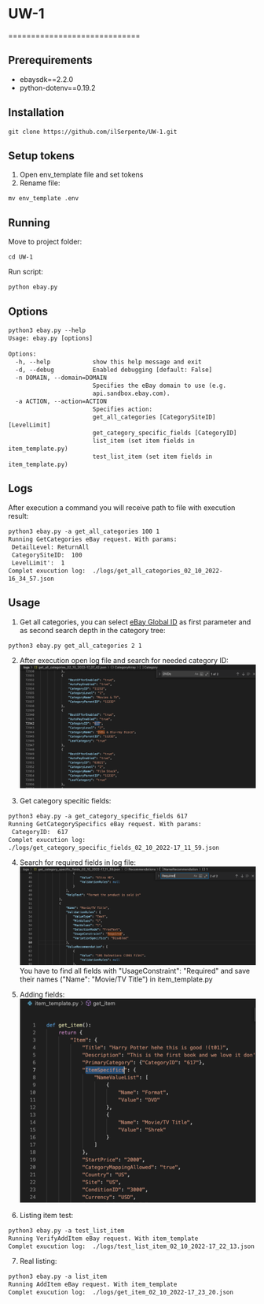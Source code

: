 # UW-1
=============================
## Prerequirements
* ebaysdk==2.2.0
* python-dotenv==0.19.2
## Installation
```
git clone https://github.com/ilSerpente/UW-1.git
```
## Setup tokens
1) Open env_template file and set tokens
2) Rename file: 
```
mv env_template .env
```
## Running
Move to project folder:
```
cd UW-1
```
Run script:
```
python ebay.py
```
## Options
```
python3 ebay.py --help
Usage: ebay.py [options]

Options:
  -h, --help            show this help message and exit
  -d, --debug           Enabled debugging [default: False]
  -n DOMAIN, --domain=DOMAIN
                        Specifies the eBay domain to use (e.g.
                        api.sandbox.ebay.com).
  -a ACTION, --action=ACTION
                        Specifies action:
                        get_all_categories [CategorySiteID][LevelLimit]
                        get_category_specific_fields [CategoryID]
                        list_item (set item fields in item_template.py)
                        test_list_item (set item fields in item_template.py)
```

## Logs
After execution a command you will receive path to file with execution result:
```
python3 ebay.py -a get_all_categories 100 1
Running GetCategories eBay request. With params:
 DetailLevel: ReturnAll
 CategorySiteID:  100
 LevelLimit':  1
Complet exucution log:  ./logs/get_all_categories_02_10_2022-16_34_57.json
```
## Usage
1) Get all categories, you can select [eBay Global ID](https://developer.ebay.com/DevZone/merchandising/docs/Concepts/SiteIDToGlobalID.html) as first parameter and as second search depth in the category tree:
```
python3 ebay.py get_all_categories 2 1
```
2) After execution open log file and search for needed category ID:
![alt text](https://github.com/ilSerpente/UW-1/blob/main/example.png?raw=true)

3) Get category specitic fields:
```
python3 ebay.py -a get_category_specific_fields 617
Running GetCategorySpecifics eBay request. With params:
 CategoryID:  617
Complet exucution log:  ./logs/get_category_specific_fields_02_10_2022-17_11_59.json
```
4) Search for required fields in log file:
![alt text](https://github.com/ilSerpente/UW-1/blob/main/example2.png?raw=true)
You have to find all fields with "UsageConstraint": "Required" and save their names ("Name": "Movie/TV Title") in item_template.py

5) Adding fields:
![alt text](https://github.com/ilSerpente/UW-1/blob/main/example3.png?raw=true)

6) Listing item test:
```
python3 ebay.py -a test_list_item
Running VerifyAddItem eBay request. With item_template
Complet exucution log:  ./logs/test_list_item_02_10_2022-17_22_13.json
```
7) Real listing:
```
python3 ebay.py -a list_item 
Running AddItem eBay request. With item_template
Complet exucution log:  ./logs/get_item_02_10_2022-17_23_20.json
```